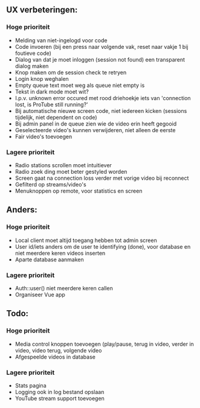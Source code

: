 ## UX verbeteringen:
### Hoge prioriteit
* Melding van niet-ingelogd voor code
* Code invoeren (bij een press naar volgende vak, reset naar vakje 1 bij foutieve code)
* Dialog van dat je moet inloggen (session not found) een transparent dialog maken
* Knop maken om de session check te retryen
* Login knop weghalen
* Empty queue text moet weg als queue niet empty is
* Tekst in dark mode moet wit?
* I.p.v. unknown error occured met rood driehoekje iets van 'connection lost, is ProTube still running?'
* Bij automatische nieuwe screen code, niet iedereen kicken (sessions tijdelijk, niet dependent on code)
* Bij admin panel in de queue zien wie de video erin heeft gegooid
* Geselecteerde video's kunnen verwijderen, niet alleen de eerste
* Fair video's toevoegen
### Lagere prioriteit
- Radio stations scrollen moet intuitiever
- Radio zoek ding moet beter gestyled worden
- Screen gaat na connection loss verder met vorige video bij reconnect
- Gefilterd op streams/video's
- Menuknoppen op remote, voor statistics en screen

## Anders:
### Hoge prioriteit
* Local client moet altijd toegang hebben tot admin screen
* User id/iets anders om de user te identifying (done), voor database en niet meerdere keren videos inserten
* Aparte database aanmaken
### Lagere prioriteit
- Auth::user() niet meerdere keren callen
- Organiseer Vue app

## Todo:
### Hoge prioriteit
* Media control knoppen toevoegen (play/pause, terug in video, verder in video, video terug, volgende video
* Afgespeelde videos in database
### Lagere prioriteit
- Stats pagina
- Logging ook in log bestand opslaan
- YouTube stream support toevoegen